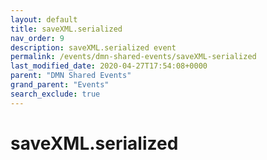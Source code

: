 ```yaml
---
layout: default
title: saveXML.serialized
nav_order: 9
description: saveXML.serialized event
permalink: /events/dmn-shared-events/saveXML-serialized
last_modified_date: 2020-04-27T17:54:08+0000
parent: "DMN Shared Events"
grand_parent: "Events"
search_exclude: true
---
```


# saveXML.serialized
